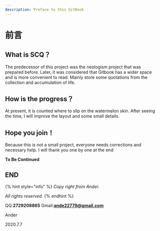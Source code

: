 ```yaml
---
description: Preface to this GitBook
---
```


# 前言

## What is SCQ？

  The predecessor of this project was the neologism project that was prepared before. Later, it was considered that Gitbook has a wider space and is more convenient to read. Mainly store some quotations from the collection and accumulation of life.

## How is the progress？

  At present, it is counted where to slip on the watermelon skin. After seeing the time, I will improve the layout and some small details.

## Hope you join！

  Because this is not a small project, everyone needs corrections and necessary help. I will thank you one by one at the end

**To Be Continued**

## END

{% hint style="info" %}
_Copy right from Ander._

_All rights reserved._
{% endhint %}

QQ:**2729208865**                                    Gmail:**ande22779@gmail.com**

Ander

2020.7.7

